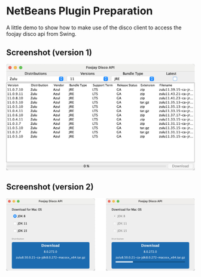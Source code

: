 # NetBeans Plugin Preparation
A little demo to show how to make use of the disco client to access the foojay disco api from Swing.

## Screenshot (version 1)
![Overview](https://github.com/foojay2020/nbplugin/raw/main/screenshot.jpg)

## Screenshot (version 2)
![Overview](https://github.com/foojay2020/nbplugin/raw/main/screenshot2.jpg)